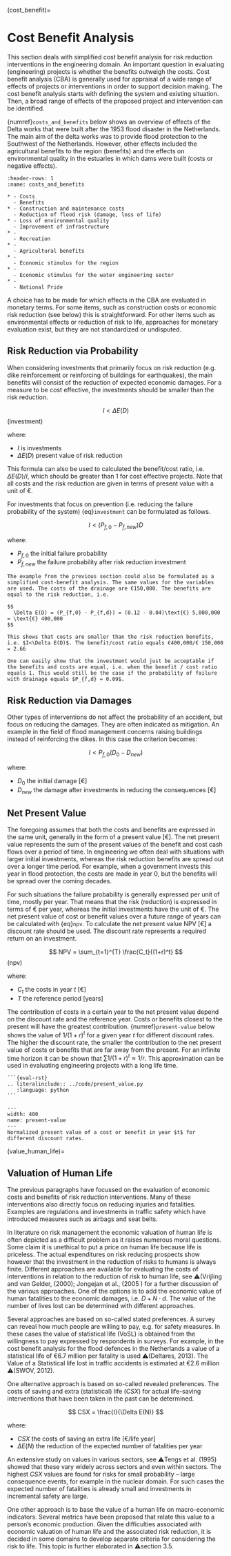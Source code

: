 (cost_benefit)=
# Cost Benefit Analysis

This section deals with simplified cost benefit analysis for risk reduction interventions in the engineering domain. An important question in evaluating (engineering) projects is whether the benefits outweigh the costs. Cost benefit analysis (CBA) is generally used for appraisal of a wide range of effects of projects or interventions in order to support decision making. The cost benefit analysis starts with defining the system and existing situation. Then, a broad range of effects of the proposed project and intervention can be identified.

{numref}`costs_and_benefits` below shows an overview of effects of the Delta works that were built after the 1953 flood disaster in the Netherlands. The main aim of the delta works was to provide flood protection to the Southwest of the Netherlands. However, other effects included the agricultural benefits to the region (benefits) and the effects on environmental quality in the estuaries in which dams were built (costs or negative effects).

```{list-table} Costs and benefits of the delta works
:header-rows: 1
:name: costs_and_benefits

* - Costs
  - Benefits
* - Construction and maintenance costs
  - Reduction of flood risk (damage, loss of life)
* - Loss of environmental quality
  - Improvement of infrastructure
* - 
  - Recreation
* - 
  - Agricultural benefits
* - 
  - Economic stimulus for the region
* - 
  - Economic stimulus for the water engineering sector
* - 
  - National Pride
```

A choice has to be made for which effects in the CBA are evaluated in monetary terms. For some items, such as construction costs or economic risk reduction (see below) this is straightforward. For other items such as environmental effects or reduction of risk to life, approaches for monetary evaluation exist, but they are not standardized or undisputed.

## Risk Reduction via Probability

When considering investments that primarily focus on risk reduction (e.g. dike reinforcement or reinforcing of buildings for earthquakes), the main benefits will consist of the reduction of expected economic damages. For a measure to be cost effective, the investments should be smaller than the risk reduction.

$$
I < \Delta E(D)
$$ (investment)

where:

- $I$ is investments
- $\Delta E(D)$ present value of risk reduction

This formula can also be used to calculated the benefit/cost ratio, i.e. $\Delta E(D)/I$, which should be greater than 1 for cost effective projects. Note that all costs and the risk reduction are given in terms of present value with a unit of €.

For investments that focus on prevention (i.e. reducing the failure probability of the system) {eq}`investment` can be formulated as follows. 

$$
  I < (P_{f,0} - P_{f, new}) D
$$ 

where:

- $P_{f,0}$ the initial failure probability
- $P_{f,new}$ the failure probability after risk reduction investment

```{admonition} Example: Drainage of a construction site - costs and benefits
The example from the previous section could also be formulated as a simplified cost-benefit analysis. The same values for the variables are used. The costs of the drainage are €150,000. The benefits are equal to the risk reduction, i.e. 

$$
  \Delta E(D) = (P_{f,0} - P_{f,d}) = (0.12 - 0.04)\text{€} 5,000,000 = \text{€} 400,000
$$ 

This shows that costs are smaller than the risk reduction benefits, i.e. $I<\Delta E(D)$. The benefit/cost ratio equals €400,000/€ 150,000 = 2.66

One can easily show that the investment would just be acceptable if the benefits and costs are equal, i.e. when the benefit / cost ratio equals 1. This would still be the case if the probability of failure with drainage equals $P_{f,d} = 0.09$.
```

## Risk Reduction via Damages

Other types of interventions do not affect the probability of an accident, but focus on reducing the damages. They are often indicated as mitigation. An example in the field of flood management concerns raising buildings instead of reinforcing the dikes. In this case the criterion becomes:

$$
I < P_{f,0}(D_0 - D_{new})
$$

where: 

- $D_0$ the initial damage [€]
- $D_{new}$ the damage after investments in reducing the consequences [€]

## Net Present Value

The foregoing assumes that both the costs and benefits are expressed in the same unit, generally in the form of a present value [€]. The net present value represents the sum of the present values of the benefit and cost cash flows over a period of time. In engineering we often deal with situations with larger initial investments, whereas the risk reduction benefits are spread out over a longer time period. For example, when a government invests this year in flood protection, the costs are made in year 0, but the benefits will be spread over the coming decades. 

For such situations the failure probability is generally expressed per unit of time, mostly per year. That means that the risk (reduction) is expressed in terms of € per year, whereas the initial investments have the unit of €. The net present value of cost or benefit values over a future range of years can be calculated with {eq}`npv`. To calculate the net present value NPV [€] a discount rate  should be used. The discount rate represents a required return on an investment.

$$
  NPV = \sum_{t=1}^{T} \frac{C_t}{(1+r)^t}
$$ (npv)

where:

- $C_t$ the costs in year $t$ [€]
- $T$ the reference period [years]

The contribution of costs in a certain year to the net present value depend on the discount rate and the reference year. Costs or benefits closest to the present will have the greatest contribution. {numref}`present-value` below shows the value of $1/(1+r)^t$ for a given year $t$ for different discount rates. The higher the discount rate, the smaller the contribution to the net present value of costs or benefits that are far away from the present. For an infinite time horizon it can be shown that $\sum 1/(1+r)^t \approx 1/r$. This approximation can be used in evaluating engineering projects with a long life time.

````{toggle}
```{eval-rst}
.. literalinclude:: ../code/present_value.py
   :language: python
```
````
 
```{figure} ../figures/present_value_py.svg
---
width: 400
name: present-value
---
Normalized present value of a cost or benefit in year $t$ for different discount rates.
```
(value_human_life)=
## Valuation of Human Life

The previous paragraphs have focussed on the evaluation of economic costs and benefits of risk reduction interventions. Many of these interventions also directly focus on reducing injuries and fatalities. Examples are regulations and investments in traffic safety which have introduced measures such as airbags and seat belts. 

In literature on risk management the economic valuation of human life is often depicted as a difficult problem as it raises numerous moral questions. Some claim it is unethical to put a price on human life because life is priceless. The actual expenditures on risk reducing prospects show however that the investment in the reduction of risks to humans is always finite. Different approaches are available for evaluating the costs of interventions in relation to the reduction of risk to human life, see ⚠️(Vrijling and van Gelder, (2000); Jongejan et al., (2005 ) for a further discussion of the various approaches. One of the options is to add the economic value  of  human fatalities to the economic damages, i.e. $D+N \cdot d$. The value of the number of lives lost can be determined with different approaches. 

Several approaches are based on so-called stated preferences.  A survey can reveal how much people are willing to pay, e.g. for safety measures. In these cases the value of statistical life (VoSL) is obtained from the willingness to pay expressed by respondents in surveys. For example, in the cost benefit analysis for the flood defences in the Netherlands a value of a statistical life of €6.7 million per fatality is used ⚠️(Deltares, 2013). The Value of a Statistical life lost in traffic accidents is estimated at €2.6 million ⚠️(SWOV, 2012).

One alternative approach is based on so-called revealed preferences. The costs of saving and extra (statistical) life ($CSX$) for actual life-saving interventions that have been taken in the past can be determined. 

$$
    CSX = \frac{I}{\Delta E(N)}
$$ 

where:

- $CSX$ the costs of saving an extra life [€/life year]
- $\Delta E(N)$ the reduction of the expected number of fatalities per year

An extensive study on  values in various sectors, see ⚠️Tengs et al. (1995) showed that these vary widely across sectors and even within sectors. The highest $CSX$ values are found for risks for small probability – large consequence events, for example in the nuclear domain. For such cases the expected number of fatalities is already small and investments in incremental safety are large.

One other approach is to base the value of a human life on macro-economic indicators. Several metrics have been proposed that relate this value to a person’s economic production.
Given the difficulties associated with economic valuation of human life and the associated risk reduction, it is decided in some domains to develop separate criteria for considering the risk to life. This topic is further elaborated in ⚠️section 3.5.